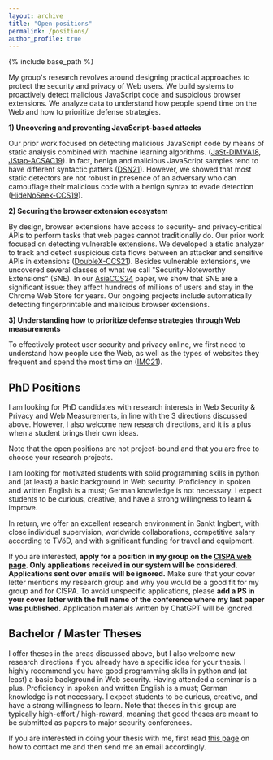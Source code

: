 ```yaml
---
layout: archive
title: "Open positions"
permalink: /positions/
author_profile: true
---
```


{% include base_path %}


My group's research revolves around designing practical approaches to protect the security and privacy of Web users. We build systems to proactively detect malicious JavaScript code and suspicious browser extensions. We analyze data to understand how people spend time on the Web and how to prioritize defense strategies.


**1) Uncovering and preventing JavaScript-based attacks**

Our prior work focused on detecting malicious JavaScript code by means of static analysis combined with machine learning algorithms.
 ([JaSt-DIMVA18](https://swag.cispa.saarland/papers/fass2018jast.pdf), [JStap-ACSAC19](https://swag.cispa.saarland/papers/fass2019jstap.pdf)). In fact, benign and malicious JavaScript samples tend to have different syntactic patters ([DSN21](https://swag.cispa.saarland/papers/moog2021statically.pdf)). However, we showed that most static detectors are not robust in presence of an adversary who can camouflage their malicious code with a benign syntax to evade detection ([HideNoSeek-CCS19](https://swag.cispa.saarland/papers/fass2019hidenoseek.pdf)).


**2) Securing the browser extension ecosystem**

By design, browser extensions have access to security- and privacy-critical APIs to perform tasks that web pages cannot traditionally do.
Our prior work focused on detecting vulnerable extensions. We developed a static analyzer to track and detect suspicious data flows between an attacker and sensitive APIs in extensions ([DoubleX-CCS21](https://swag.cispa.saarland/papers/fass2021doublex.pdf)).
Besides vulnerable extensions, we uncovered several classes of what we call "Security-Noteworthy Extensions" (SNE). In our [AsiaCCS24](https://publications.cispa.saarland/4057/1/2024_hsu_cws.pdf) paper, we show that SNE are a significant issue: they affect hundreds of millions of users and stay in the Chrome Web Store for years.
Our ongoing projects include automatically detecting fingerprintable and malicious browser extensions.


**3) Understanding how to prioritize defense strategies through Web measurements**

To effectively protect user security and privacy online, we first need to understand how people use the Web, as well as the types of websites they frequent and spend the most time on ([IMC21](https://publications.cispa.saarland/3786/1/ruth2022browsing.pdf)).


## PhD Positions

I am looking for PhD candidates with research interests in Web Security & Privacy and Web Measurements, in line with the 3 directions discussed above.
However, I also welcome new research directions, and it is a plus when a student brings their own ideas.


Note that the open positions are not project-bound and that you are free to choose your research projects.



I am looking for motivated students with solid programming skills in python and (at least) a basic background in Web security. Proficiency in spoken and written English is a must; German knowledge is not necessary. I expect students to be curious, creative, and have a strong willingness to learn & improve.

In return, we offer an excellent research environment in Sankt Ingbert, with close individual supervision, worldwide collaborations, competitive salary according to TVöD, and with significant funding for travel and equipment.


If you are interested, **apply for a position in my group on the [CISPA web page](https://jobs.cispa.saarland/de_DE/jobs/apply/phd-positions-related-to-web-security-and-privacy-m-f-d-group-fass-242). Only applications received in our system will be considered. Applications sent over emails will be ignored.**
Make sure that your cover letter mentions my research group and why you would be a good fit for my group and for CISPA. To avoid unspecific applications, please **add a PS in your cover letter with the full name of the conference where my last paper was published.** Application materials written by ChatGPT will be ignored.



## Bachelor / Master Theses

I offer theses in the areas discussed above, but I also welcome new research directions if you already have a specific idea for your thesis.
I highly recommend you have good programming skills in python and (at least) a basic background in Web security. Having attended a seminar is a plus. Proficiency in spoken and written English is a must; German knowledge is not necessary. I expect students to be curious, creative, and have a strong willingness to learn. Note that theses in this group are typically high-effort / high-reward, meaning that good theses are meant to be submitted as papers to major security conferences.

If you are interested in doing your thesis with me, first read [this page](https://aurore54f.github.io/contact/) on how to contact me and then send me an email accordingly.
